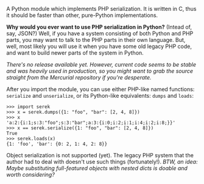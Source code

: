 A Python module which implements PHP serialization. It is written in C, thus it should be faster than other, pure-Python implementations.

**Why would you ever want to use PHP serialization in Python?** (Intead of, say, JSON?) Well, if you have a system consisting of both Python and PHP parts, you may want to talk to the PHP parts in their own language. But, well, most likely you will use it when you have some old legacy PHP code, and want to build newer parts of the system in Python.

_There's no release available yet. However, current code seems to be stable and was heavily used in production, so you might want to grab the source straight from the Mercurial repository if you're desperate._

After you import the module, you can use either PHP-like named functions: `serialize` and `unserialize`, or its Python-like equivalents: `dumps` and `loads`:

```
>>> import serek
>>> x = serek.dumps({1: "foo", "bar": [2, 4, 8]})
>>> x
'a:2:{i:1;s:3:"foo";s:3:"bar";a:3:{i:0;i:2;i:1;i:4;i:2;i:8;}}'
>>> x == serek.serialize({1: "foo", "bar": [2, 4, 8]})
True
>>> serek.loads(x)
{1: 'foo', 'bar': {0: 2, 1: 4, 2: 8}}
```

Object serialization is not supported (yet). The legacy PHP system that the author had to deal with doesn't use such things (fortunately!). _BTW, an idea: Maybe substituting full-featured objects with nested dicts is doable and worth considering?_